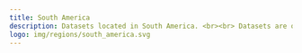 ```yaml
---
title: South America
description: Datasets located in South America. <br><br> Datasets are ordered by the last modified date.
logo: img/regions/south_america.svg
---
```

